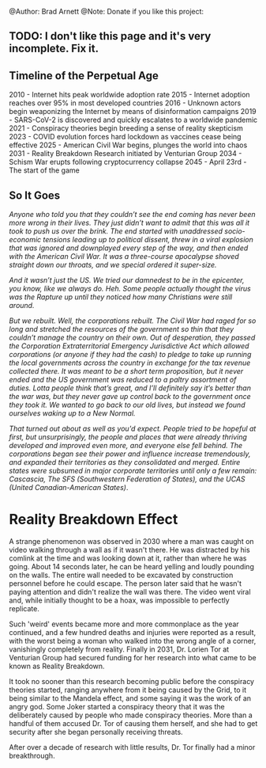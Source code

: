 @Author: Brad Arnett
@Note: Donate if you like this project:


## TODO: I don't like this page and it's very incomplete.  Fix it.
## Timeline of the Perpetual Age

2010 - Internet hits peak worldwide adoption rate
2015 - Internet adoption reaches over 95% in most developed countries
2016 - Unknown actors begin weaponizing the Internet by means of disinformation campaigns
2019 - SARS-CoV-2 is discovered and quickly escalates to a worldwide pandemic
2021 - Conspiracy theories begin breeding a sense of reality skepticism
2023 - COVID evolution forces hard lockdown as vaccines cease being effective
2025 - American Civil War begins, plunges the world into chaos
2031 - Reality Breakdown Research initiated by Venturian Group
2034 - Schism War erupts following cryptocurrency collapse
2045 - April 23rd - The start of the game

## So It Goes
*Anyone who told you that they couldn’t see the end coming has never been more wrong in their lives.  They just didn’t want to admit that this was all it took to push us over the brink.  The end started with unaddressed socio-economic tensions leading up to political dissent, threw in a viral explosion that was ignored and downplayed every step of the way, and then ended with the American Civil War.  It was a three-course apocalypse shoved straight down our throats, and we special ordered it super-size.*

*And it wasn’t just the US.  We tried our damnedest to be in the epicenter, you know, like we always do.  Heh.  Some people actually thought the virus was the Rapture up until they noticed how many Christians were still around.*

*But we rebuilt.  Well, the corporations rebuilt.  The Civil War had raged for so long and stretched the resources of the government so thin that they couldn’t manage the country on their own.  Out of desperation, they passed the Corporation Extraterritorial Emergency Jurisdictive Act which allowed corporations (or anyone if they had the cash) to pledge to take up running the local governments across the country in exchange for the tax revenue collected there.  It was meant to be a short term proposition, but it never ended and the US government was reduced to a paltry assortment of duties.  Lotta people think that’s great, and I’ll definitely say it’s better than the war was, but they never gave up control back to the government once they took it.  We wanted to go back to our old lives, but instead we found ourselves waking up to a New Normal.*

*That turned out about as well as you'd expect.  People tried to be hopeful at first, but unsurprisingly, the people and places that were already thriving developed and improved even more, and everyone else fell behind.  The corporations began see their power and influence increase tremendously, and expanded their territories as they consolidated and merged.  Entire states were subsumed in major corporate territories until only a few remain:  Cascascia, The SFS (Southwestern Federation of States), and the UCAS (United Canadian-American States)*.

# Reality Breakdown Effect

A strange phenomenon was observed in 2030 where a man was caught on video walking through a wall as if it wasn't there.  He was distracted by his comlink at the time and was looking down at it, rather than where he was going.  About 14 seconds later, he can be heard yelling and loudly pounding on the walls.  The entire wall needed to be excavated by construction personnel before he could escape.  The person later said that he wasn't paying attention and didn't realize the wall was there.  The video went viral and, while initially thought to be a hoax, was impossible to perfectly replicate.  

Such 'weird' events became more and more commonplace as the year continued, and a few hundred deaths and injuries were reported as a result, with the worst being a woman who walked into the wrong angle of a corner, vanishingly completely from reality.  Finally in 2031, Dr. Lorien Tor at Venturian Group had secured funding for her research into what came to be known as Reality Breakdown.

It took no sooner than this research becoming public before the conspiracy theories started, ranging anywhere from it being caused by the Grid, to it being similar to the Mandela effect, and some saying it was the work of an angry god.  Some Joker started a conspiracy theory that it was the deliberately caused by people who made conspiracy theories.  More than a handful of them accused Dr. Tor of causing them herself, and she had to get security after she began personally receiving threats.

After over a decade of research with little results, Dr. Tor finally had a minor breakthrough.  